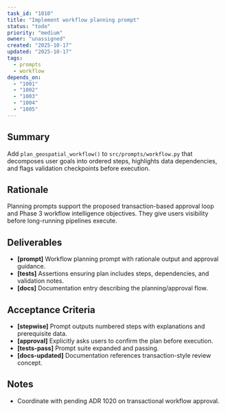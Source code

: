 ```yaml
---
task_id: "1010"
title: "Implement workflow planning prompt"
status: "todo"
priority: "medium"
owner: "unassigned"
created: "2025-10-17"
updated: "2025-10-17"
tags:
  - prompts
  - workflow
depends_on:
  - "1001"
  - "1002"
  - "1003"
  - "1004"
  - "1005"
---
```


## Summary
Add `plan_geospatial_workflow()` to `src/prompts/workflow.py` that decomposes user goals into ordered steps, highlights data dependencies, and flags validation checkpoints before execution.

## Rationale
Planning prompts support the proposed transaction-based approval loop and Phase 3 workflow intelligence objectives. They give users visibility before long-running pipelines execute.

## Deliverables
- **[prompt]** Workflow planning prompt with rationale output and approval guidance.
- **[tests]** Assertions ensuring plan includes steps, dependencies, and validation notes.
- **[docs]** Documentation entry describing the planning/approval flow.

## Acceptance Criteria
- **[stepwise]** Prompt outputs numbered steps with explanations and prerequisite data.
- **[approval]** Explicitly asks users to confirm the plan before execution.
- **[tests-pass]** Prompt suite expanded and passing.
- **[docs-updated]** Documentation references transaction-style review concept.

## Notes
- Coordinate with pending ADR 1020 on transactional workflow approval.
